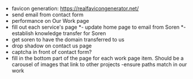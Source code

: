 - favicon generation: https://realfavicongenerator.net/
- send email from contact form
- performance on Our Work page
- fill out each service's page
*- update home page to email from Soren
*- establish knowledge transfer for Soren
- get soren to have the domain transferred to us
- drop shadow on contact us page
- captcha in front of contact form?
- fill in the bottom part of the page for each work page item. Should be a carousel of images that link to other projects
-ensure paths match in our work